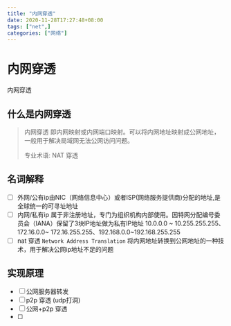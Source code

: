 ```yaml
---
title: "内网穿透"
date: 2020-11-28T17:27:48+08:00
tags: ["net",]
categories: ["网络"]
---
```


# 内网穿透

内网穿透
<!--more-->

## 什么是内网穿透 

>   内网穿透 即内网映射或内网端口映射。可以将内网地址映射成公网地址，一般用于解决局域网无法公网访问问题。
>
>   专业术语: NAT 穿透 

## 名词解释 

-   [ ] 外网/公有ip由NIC（网络信息中心）或者ISP(网络服务提供商)分配的地址,是全球统一的可寻址地址 
-   [ ] 内网/私有ip  属于非注册地址，专门为组织机构内部使用。因特网分配编号委员会（IANA）保留了3块IP地址做为私有IP地址 10.0.0.0 ~ 10.255.255.255、172.16.0.0~ 172.16.255.255、192.168.0.0~192.168.255.255
-   [ ] nat 穿透 `Network Address Translation` 将内网地址转换到公网地址的一种技术，用于解决公网ip地址不足的问题

## 实现原理 

-   [ ] 公网服务器转发
-   [ ] p2p 穿透 (udp打洞)
-   [ ] 公网+p2p 穿透 
-   [ ] 



